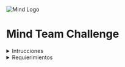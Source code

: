 ![Mind Logo](https://uploads-ssl.webflow.com/5e94eacec7d8c21e2cbbe093/616f539cc4710faaaab29c20_mind-home_Logo-06.svg)

# Mind Team Challenge

<details>
  <summary>Intrucciones</summary>
  <ol>
    <li>
      Contruir un Docker con las herramientas y configuraciones
    </li>
    <li>
      Configurar una base de datos (SQL, MySql, Mongo)
    </li>
    <li>
     <details>
      <summary>Contruir un Web API RestFul (Net Core, Node, PHP)</summary>
      <ul>
        <li>
          Implementar documentacion (Swagger/OpenAPI)
        </li>
        <li>
          Implementar versionado del API
        </li>
        <li>
          Implementar seguridad JWT
        </li>
        <li>
          Implementar un Log de errores
        </li>
      </ul>
     </details>
    </li>
    <li>
      <details>
        <summary>
          Construir Unit Test
        </summary>
        <ul>
          <li>Integrar herramienta de code coverage para el avance</li>
        </ul>
      </details>
    </li>
    <li>Implementar ORM si el modelo de Base de datos lo permite</li>
    <li>
      <details>
        <summary>
          Contruir un FrontEnd con una de las siguientes opciones (React, Angular, Vue, React Native, Android, IOS)
        </summary>
        <ul>
          <li>
            Integrar validaciones en los campos (Campos vacios o nulos)
          </li>
          <li>
           Integrar validaciones en los campos (Campos vacios o nulos)
          </li>
          <li>
           Integrar notificaciones de confirmacion (Alertas al guardar, eliminar)
          </li>
        </ul>
      </details>
    </li>
    <li>
      Se requiere entregar en un repositiorio git el resultado de la implementacion
    </li>
    <li>
      Evitar manejo de variables fijas en el código(Configurarlas en algun archivo general y documentadas)
    </li>
  </ol>
</details>
<details>
  <summary>Requierimientos</summary>
    <ul>
      <details>
        <summary>
          Historias (Funcionalidad)
        </summary>
        <ul>
          <li>Inicio de sesión</li>
          <li>Cerrar sesión</li>
          <li>
            <details>
              <summary>Manejo de roles</summary>
              <ul>
                <li>
                    <details>
                      <summary>Super user(Se crea directo en la base de datos)</summary>
                      <ul>
                        <li>Este usuario puede dar de alta admins o usuarios normales</li>
                      </ul>
                    </details>
                </li>
                <li>
                  Admin
                </li>
                <li>
                  Usuario normal
                </li>
              </ul>
            </details>
          </li>
        </ul>
      </details>
      <details>
        <summary>
          Role Admin y superAdmin puede hacer la siguientes tareas
        </summary>
        <ul>
          <li>
              <details>
                <summary>Crud de usuarios</summary>
                <ul>
                  <li>Nombre</li>
                  <li>Correo</li>
                  <li>Contraseña encriptada</li>
                </ul>
              </details>
          </li>
          <li>
            <details>
              <summary>Crud de cuentas</summary>
              <ul>
                <li>Nombre de la cuenta</li>
                <li>Nombre del cliente</li>
                <li>Nombre del responsable de operación</li>
                <li>Consulta de equipo</li>
              </ul>
            </details>
          </li>
          <li>
            <details>
              <summary>Movimiento de personas de los equipos</summary>
              <ul>
                <li>
                  <details>
                    <summary>Debe poder agregar usuarios registrados</summary>
                    <ul>
                      <li>Fecha de inicio</li>
                      <li>Fecha de fin</li>
                      <li>El sistema debe mantener un log de movimientos de las personas</li>
                    </ul>
                  </details>
                </li>
              </ul>
            </details>
          </li>
          <li>
          <details>
              <summary>Consuta log de movimientos de personas entre equipos</summary>
              <ul>
                <li>
                    <details>
                      <summary>Filtro</summary>
                      <ul>
                        <li>Por equipo</li>
                        <li>Por nombre</li>
                        <li>Por fecha de inicio y fecha de fin</li>
                      </ul>
                    </details>
                </li>
              </ul>
            </details>
          </li>
          <li>Consultar información detalle de los usuarios</li>
        </ul>
      </details>
      <details>
        <summary>
          Role usuario normal
        </summary>
        <ul>
          <li>
            <details>
              <summary>
                Solo puede consultar su perfil
              </summary>
              <ul>
                <li>
                  Nombre
                </li>
                <li>
                  Correo (No editable)
                </li>
                <li>
                  Nivel de inglés
                </li>
                <li>
                  Conocimientos técnicos (Campo de texto)
                </li>
                <li>
                  Link de CV(Google Doc) para manejar formato de arkus
                </li>
              </ul>
            </details>
          </li>
        </ul>
      </details>
      <details>
        <summary>Proceso de seguimiento</summary>
        <ul>
          <li>
            <details>
              <summary>
                Se tiene un sprint de 1 semana para realizar esta actividad
              </summary>
              <ul>
                <li>Preparar código en repositorio</li>
                <li>Preparar demo de la implementación</li>
              </ul>
            </details>
          </li>
        </ul>
      </details>
  </ul>
</details>

